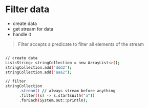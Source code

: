 # Filter data

* create data
* get stream for data
* handle it

> Filter accepts a predicate to filter all elements of the stream

```bash

// create data
List<String> stringCollection = new ArrayList<>();
stringCollection.add("ddd2");
stringCollection.add("aaa2");

// filter
stringCollection
      .stream() // always stream before anything
      .filter((s) -> s.startsWith("a"))
      .forEach(System.out::println);


```
